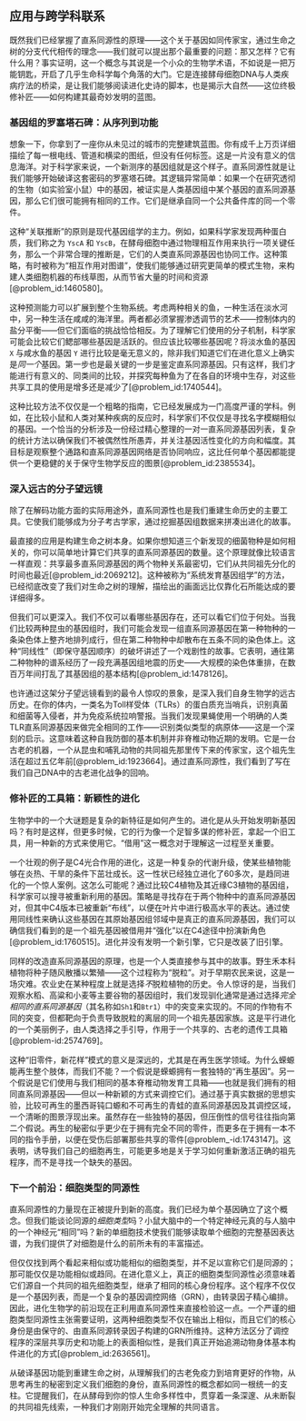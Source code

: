 ## 应用与跨学科联系

既然我们已经掌握了直系同源性的原理——这个关于基因如同传家宝，通过生命之树的分支代代相传的理念——我们就可以提出那个最重要的问题：那又怎样？它有什么用？事实证明，这一个概念与其说是一个小众的生物学术语，不如说是一把万能钥匙，开启了几乎生命科学每个角落的大门。它是连接酵母细胞DNA与人类疾病疗法的桥梁，是让我们能够阅读进化史诗的脚本，也是揭示大自然——这位终极修补匠——如何构建其最奇妙发明的蓝图。

### 基因组的罗塞塔石碑：从序列到功能

想象一下，你拿到了一座你从未见过的城市的完整建筑蓝图。你有成千上万页详细描绘了每一根电线、管道和横梁的图纸，但没有任何标签。这是一片没有意义的信息海洋。对于科学家来说，一个新测序的基因组就是这个样子。直系同源性就是让我们能够开始破译这套密码的罗塞塔石碑。其逻辑异常简单：如果一个在研究透彻的生物（如实验室小鼠）中的基因，被证实是人类基因组中某个基因的直系同源基因，那么它们很可能拥有相同的工作。它们是继承自同一个公共备件库的同一个零件。

这种“关联推断”的原则是现代基因组学的主力。例如，如果科学家发现两种蛋白质，我们称之为 `YscA` 和 `YscB`，在酵母细胞中通过物理相互作用来执行一项关键任务，那么一个非常合理的推断是，它们的人类直系同源基因也协同工作。这种策略，有时被称为“相互作用对图谱”，使我们能够通过研究更简单的模式生物，来构建人类细胞机器的布线草图，从而节省大量的时间和资源[@problem_id:1460580]。

这种预测能力可以扩展到整个生物系统。考虑两种相关的鱼，一种生活在淡水河中，另一种生活在咸咸的海洋里。两者都必须掌握渗透调节的艺术——控制体内的盐分平衡——但它们面临的挑战恰恰相反。为了理解它们使用的分子机制，科学家可能会比较它们鳃部哪些基因是活跃的。但应该比较哪些基因呢？将淡水鱼的基因 `X` 与咸水鱼的基因 `Y` 进行比较是毫无意义的，除非我们知道它们在进化意义上确实是*同一个*基因。第一步也是最关键的一步是鉴定直系同源基因。只有这样，我们才能进行有意义的、同类间的比较，并探究每种鱼为了在各自的环境中生存，对这些共享工具的使用是增多还是减少了[@problem_id:1740544]。

这种比较方法不仅仅是一个粗略的指南，它已经发展成为一门高度严谨的学科。例如，在比较小鼠和人类对某种疾病的反应时，科学家们不仅仅是寻找名字模糊相似的基因。一个恰当的分析涉及一份经过精心整理的一对一直系同源基因列表，复杂的统计方法以确保我们不被偶然性所愚弄，并关注基因活性变化的方向和幅度。其目标是观察整个通路和直系同源基因网络是否协同响应，这比任何单个基因都能提供一个更稳健的关于保守生物学反应的图景[@problem_id:2385534]。

### 深入远古的分子望远镜

除了在解码功能方面的实际用途外，直系同源性也是我们重建生命历史的主要工具。它使我们能够成为分子考古学家，通过挖掘基因组数据来拼凑出进化的故事。

最直接的应用是构建生命之树本身。如果你想知道三个新发现的细菌物种是如何相关的，你可以简单地计算它们共享的直系同源基因的数量。这个原理就像比较语言一样直观：共享最多直系同源基因的两个物种关系最密切，它们从共同祖先分化的时间也最近[@problem_id:2069212]。这种被称为“系统发育基因组学”的方法，已经彻底改变了我们对生命之树的理解，描绘出的画面远比仅靠化石所能达成的要详细得多。

但我们可以更深入。我们不仅可以看哪些基因存在，还可以看它们位于何处。当我们比较两种昆虫的基因组时，我们可能会发现一组直系同源基因在第一种物种的一条染色体上整齐地排列成行，但在第二种物种中却散布在五条不同的染色体上。这种“同线性”（即保守基因顺序）的破坏讲述了一个戏剧性的故事。它表明，通往第二种物种的谱系经历了一段充满基因组地震的历史——大规模的染色体重排，在数百万年间打乱了其基因组的基本结构[@problem_id:1478126]。

也许通过这架分子望远镜看到的最令人惊叹的景象，是深入我们自身生物学的远古历史。在你的体内，一类名为Toll样受体（TLRs）的蛋白质充当哨兵，识别真菌和细菌等入侵者，并为免疫系统拉响警报。当我们发现果蝇使用一个明确的人类TLR直系同源基因来做完全相同的工作——识别类似类型的病原体——这是一个深刻的启示。这意味着这种自我防御的基本机制并非脊椎动物近期的发明。它是一台古老的机器，一个从昆虫和哺乳动物的共同祖先那里传下来的传家宝，这个祖先生活在超过五亿年前[@problem_id:1923664]。通过直系同源性，我们看到了写在我们自己DNA中的古老进化战争的回响。

### 修补匠的工具箱：新颖性的进化

生物学中的一个大谜题是复杂的新特征是如何产生的。进化是从头开始发明新基因吗？有时是这样，但更多时候，它的行为像一个足智多谋的修补匠，拿起一个旧工具，用一种新的方式来使用它。“借用”这一概念对于理解这一过程至关重要。

一个壮观的例子是C4光合作用的进化，这是一种复杂的代谢升级，使某些植物能够在炎热、干旱的条件下茁壮成长。这一性状已经独立进化了60多次，是趋同进化的一个惊人案例。这怎么可能呢？通过比较C4植物及其近缘C3植物的基因组，科学家可以搜寻被重新利用的基因。策略是寻找存在于两个物种中的直系同源基因对，但其中C4版本已被重新“布线”，以便在叶片中进行极高水平的表达。通过使用同线性来确认这些基因在其原始基因组邻域中是真正的直系同源基因，我们可以确信我们看到的是一个祖先基因被借用并“强化”以在C4途径中扮演新角色[@problem_id:1760515]。进化并没有发明一个新引擎，它只是改装了旧引擎。

同样的改造直系同源基因的原理，也是一个人类直接参与其中的故事。野生禾本科植物将种子随风散播以繁殖——这个过程称为“脱粒”。对于早期农民来说，这是一场灾难。农业史在某种程度上就是选择*不*脱粒植物的历史。令人惊讶的是，当我们观察水稻、高粱和小麦等主要谷物的基因组时，我们发现驯化通常是通过选择*完全相同的直系同源基因*（其名称如`Sh1`和`Btr1`）中的突变来实现的。不同的作物有不同的突变，但都靶向于负责导致脱粒的离层的同一个祖先基因家族。这是平行进化的一个美丽例子，由人类选择之手引导，作用于一个共享的、古老的遗传工具箱[@problem-id:2574769]。

这种“旧零件，新花样”模式的意义是深远的，尤其是在再生医学领域。为什么蝾螈能再生整个肢体，而我们不能？一个假说是蝾螈拥有一套独特的“再生基因”。另一个假说是它们使用与我们相同的基本脊椎动物发育工具箱——也就是我们拥有的相同直系同源基因——但以一种新颖的方式来调控它们。通过基于真实数据的思想实验，比较可再生的墨西哥钝口螈和不可再生的青蛙的直系同源基因及其调控区域，一个清晰的图景浮现出来。虽然存在一些独特的基因，但压倒性的信号往往指向第二个假说。再生的秘密似乎更少在于拥有完全不同的零件，而更多在于拥有一本不同的指令手册，以便在受伤后部署那些共享的零件[@problem_-id:1743147]。这表明，诱导我们自己的细胞再生，可能更多地是关于学习如何重新激活正确的祖先程序，而不是寻找一个缺失的基因。

### 下一个前沿：细胞类型的同源性

直系同源性的力量现在正被提升到新的高度。我们已经为单个基因确立了这个概念。但我们能谈论同源的*细胞类型*吗？小鼠大脑中的一个特定神经元真的与人脑中的一个神经元“相同”吗？新的单细胞技术使我们能够读取单个细胞的完整基因表达谱，为我们提供了对细胞是什么的前所未有的丰富描述。

但仅仅找到两个看起来相似或功能相似的细胞类型，并不足以宣称它们是同源的；那可能仅仅是功能相似或趋同。在进化意义上，真正的细胞类型同源性必须意味着它们源自一个共同的祖先细胞类型，继承了相同的核心身份程序。这个程序不仅仅是一个基因列表，而是一个复杂的基因调控网络（GRN），由转录因子精心编排。因此，进化生物学的前沿现在正利用直系同源性来直接检验这一点。一个严谨的细胞类型同源性主张需要证明，这两种细胞类型不仅在输出上相似，而且它们的核心身份是由保守的、由直系同源转录因子构建的GRN所维持。这种方法区分了调控程序的深层共享历史和功能上的表面相似性，是我们真正开始追溯动物身体基本构件进化的方式[@problem_id:2636561]。

从破译基因功能到重建生命之树，从理解我们的古老免疫力到培育更好的作物，从思考再生的秘密到定义我们细胞的身份，直系同源性的概念都如同一根统一的支柱。它提醒我们，在从酵母到你的惊人生命多样性中，贯穿着一条深邃、从未断裂的共同祖先线索，一种我们才刚刚开始完全理解的共同语言。